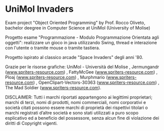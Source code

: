 # UniMol Invaders

Exam project "Object Oriented Programming" by Prof. Rocco Oliveto, bachelor deegree in Computer Science at UniMol (University of Molise)

Progetto esame "Programmazione - Modulo Programmazione Orientata agli oggetti":
realizzare un gioco in java utilizzando Swing, thread e interazione con l'utente o tramite mouse o tramite tastiera.

Progetto ispirato al classico arcade "Space Invaders" degli anni '80.

Grazie per le risorse grafiche: UniMol - Università del Molise , Jermungandr (www.spriters-resource.com) , FattyMcGee (www.spriters-resource.com) , Ploaj (www.spriters-resource.com) , Murphmario (www.spriters-resource.com) , OpenClipart-Vectors-30363 (www.spriters-resource.com) , The Mad Soldier (www.spriters-resource.com).
                
DISCLAIMER:
Tutti i marchi riportati appartengono ai legittimi proprietari; marchi di terzi, nomi di prodotti, nomi commerciali, nomi corporativi e società citati possono essere marchi di proprietà dei rispettivi titolari o marchi registrati d’altre società e sono stati utilizzati a puro scopo esplicativo ed a beneficio del possessore, senza alcun fine di violazione dei diritti di Copyright vigenti.
